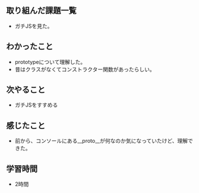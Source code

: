 ## 取り組んだ課題一覧
- ガチJSを見た。

## わかったこと
- prototypeについて理解した。
- 昔はクラスがなくてコンストラクター関数があったらしい。

## 次やること
- ガチJSをすすめる

## 感じたこと
- 前から、コンソールにある__proto__が何なのか気になっていたけど、理解できた。

## 学習時間
- 2時間